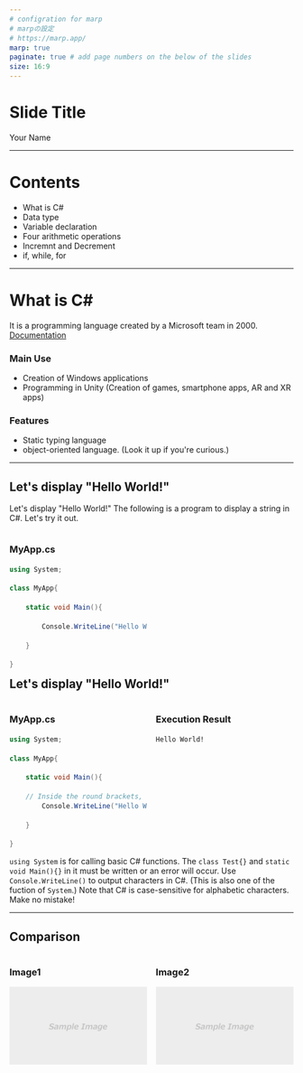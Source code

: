 ```yaml
---
# configration for marp
# marpの設定
# https://marp.app/
marp: true
paginate: true # add page numbers on the below of the slides
size: 16:9
---
```

<!-- Styles for 2Column -->
<!-- 2Column用スタイル -->
<style>
.column-left{
  width: 48.5%;
  float: left;
  text-align: left;
}
.column-right{
  width: 48.5%;
  float: right;
  text-align: left;
}
.column-one{
  float: left;
  width: 100%;
  text-align: left;
}
</style>

<!-- Below is a sample article -->
<!-- 以下サンプル記事 -->
<!-- 

Add next page with "---"
"---"で次ページ追加

 -->

# Slide Title
Your Name



---
# Contents
- What is C#
- Data type
- Variable declaration
- Four arithmetic operations
- Incremnt and Decrement
- if, while, for

---
# What is C#
It is a programming language created by a Microsoft team in 2000.
[Documentation](https://docs.microsoft.com/ja-jp/dotnet/csharp/ "https://docs.microsoft.com/ja-jp/dotnet/csharp/")
### Main Use
- Creation of Windows applications
- Programming in Unity (Creation of games, smartphone apps, AR and XR apps)
  
### Features
- Static typing language
- object-oriented language. (Look it up if you're curious.)

---
## Let's display "Hello World!"
Let's display "Hello World!"
The following is a program to display a string in C#. Let's try it out.
<div class="column-one">
<div class="column-left">

### MyApp.cs

```C#
using System;

class MyApp{

    static void Main(){

        Console.WriteLine("Hello World!");

    }

}
```

</div>
</div>

---
## Let's display "Hello World!"
<div class="column-one">
<div class="column-left">

### MyApp.cs

```C#
using System;

class MyApp{

    static void Main(){

    // Inside the round brackets, "any text"
        Console.WriteLine("Hello World!");

    }
  
}
```


</div>

<div class="column-right">

### Execution Result

```
Hello World!

```
</div>
</div>

`using System` is for calling basic C# functions. The `class Test{}` and `static void Main(){}` in it must be written or an error will occur.
Use `Console.WriteLine()` to output characters in C#. (This is also one of the fuction of `System`.) Note that C# is case-sensitive for alphabetic characters. Make no mistake!

---
## Comparison

<div class="column-one">
<div class="column-left">

### Image1

<img src="img/sample.png">

</div>

<div class="column-right">

### Image2

<img src="img/sample.png">

</div>
</div>

